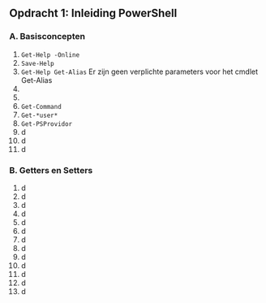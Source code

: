 ## Opdracht 1: Inleiding PowerShell
### A. Basisconcepten
1. `Get-Help -Online`
2. `Save-Help`
3. `Get-Help Get-Alias`
    Er zijn geen verplichte parameters voor het cmdlet Get-Alias
4. 
5. 
6. `Get-Command`
7. `Get-*user*`
8. `Get-PSProvidor`
9. d
10. d
11. d
    
### B. Getters en Setters
1. d
2. d
3. d
4. d
5. d
6. d
7. d
8. d
9. d
10. d
11. d
12. d
13. d
    